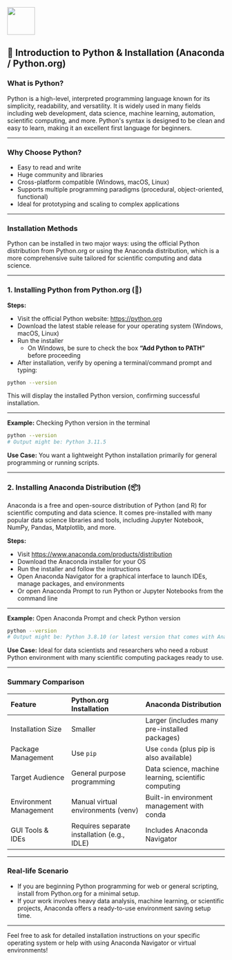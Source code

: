 <img src="https://r2cdn.perplexity.ai/pplx-full-logo-primary-dark%402x.png" style="height:64px;margin-right:32px"/>

## 📜 Introduction to Python \& Installation (Anaconda / Python.org)

### What is Python?

Python is a high-level, interpreted programming language known for its simplicity, readability, and versatility. It is widely used in many fields including web development, data science, machine learning, automation, scientific computing, and more. Python's syntax is designed to be clean and easy to learn, making it an excellent first language for beginners.

***

### Why Choose Python?

- Easy to read and write
- Huge community and libraries
- Cross-platform compatible (Windows, macOS, Linux)
- Supports multiple programming paradigms (procedural, object-oriented, functional)
- Ideal for prototyping and scaling to complex applications

***

### Installation Methods

Python can be installed in two major ways: using the official Python distribution from Python.org or using the Anaconda distribution, which is a more comprehensive suite tailored for scientific computing and data science.

***

### 1. Installing Python from Python.org (🐍)

**Steps:**

- Visit the official Python website: https://python.org
- Download the latest stable release for your operating system (Windows, macOS, Linux)
- Run the installer
    - On Windows, be sure to check the box **“Add Python to PATH”** before proceeding
- After installation, verify by opening a terminal/command prompt and typing:

```sh
python --version
```

This will display the installed Python version, confirming successful installation.

***

**Example:** Checking Python version in the terminal

```sh
python --version
# Output might be: Python 3.11.5
```

**Use Case:**
You want a lightweight Python installation primarily for general programming or running scripts.

***

### 2. Installing Anaconda Distribution (📦)

Anaconda is a free and open-source distribution of Python (and R) for scientific computing and data science. It comes pre-installed with many popular data science libraries and tools, including Jupyter Notebook, NumPy, Pandas, Matplotlib, and more.

**Steps:**

- Visit https://www.anaconda.com/products/distribution
- Download the Anaconda installer for your OS
- Run the installer and follow the instructions
- Open Anaconda Navigator for a graphical interface to launch IDEs, manage packages, and environments
- Or open Anaconda Prompt to run Python or Jupyter Notebooks from the command line

***

**Example:** Open Anaconda Prompt and check Python version

```sh
python --version
# Output might be: Python 3.8.10 (or latest version that comes with Anaconda)
```

**Use Case:**
Ideal for data scientists and researchers who need a robust Python environment with many scientific computing packages ready to use.

***

### Summary Comparison

| Feature | Python.org Installation | Anaconda Distribution |
| :-- | :-- | :-- |
| Installation Size | Smaller | Larger (includes many pre-installed packages) |
| Package Management | Use `pip` | Use `conda` (plus pip is also available) |
| Target Audience | General purpose programming | Data science, machine learning, scientific computing |
| Environment Management | Manual virtual environments (venv) | Built-in environment management with conda |
| GUI Tools \& IDEs | Requires separate installation (e.g., IDLE) | Includes Anaconda Navigator |


***

### Real-life Scenario

- If you are beginning Python programming for web or general scripting, install from Python.org for a minimal setup.
- If your work involves heavy data analysis, machine learning, or scientific projects, Anaconda offers a ready-to-use environment saving setup time.

***

Feel free to ask for detailed installation instructions on your specific operating system or help with using Anaconda Navigator or virtual environments!

